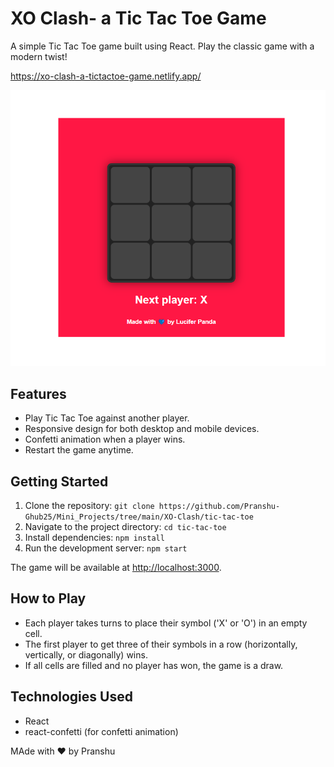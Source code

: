 # XO Clash- a Tic Tac Toe Game

A simple Tic Tac Toe game built using React. Play the classic game with a modern twist!

https://xo-clash-a-tictactoe-game.netlify.app/ 


![Screenshot](xo-clash-ss.png)

## Features

- Play Tic Tac Toe against another player.
- Responsive design for both desktop and mobile devices.
- Confetti animation when a player wins.
- Restart the game anytime.

## Getting Started

1. Clone the repository: `git clone https://github.com/Pranshu-Ghub25/Mini_Projects/tree/main/XO-Clash/tic-tac-toe`
2. Navigate to the project directory: `cd tic-tac-toe`
3. Install dependencies: `npm install`
4. Run the development server: `npm start`

The game will be available at [http://localhost:3000](http://localhost:3000).

## How to Play

- Each player takes turns to place their symbol ('X' or 'O') in an empty cell.
- The first player to get three of their symbols in a row (horizontally, vertically, or diagonally) wins.
- If all cells are filled and no player has won, the game is a draw.

## Technologies Used

- React
- react-confetti (for confetti animation)


MAde with ❤️ by Pranshu
